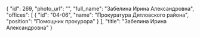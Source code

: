 {
    "id": 269,
    "photo_url": "",
    "full_name": "Забелина Ирина Александровна",
    "offices": [
        {
            "id": "04-06",
            "name": "Прокуратура Дятловского района",
            "position": "Помощник прокурора"
        }
    ],
    "title": "Забелина Ирина Александровна"
}